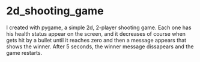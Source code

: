 # 2d_shooting_game
I created with pygame, a simple 2d, 2-player shooting game. Each one has his health status appear on the screen, and it decreases of course when gets hit by a bullet until it reaches zero and then a message appears that shows the winner. After 5 seconds, the winner message dissapears and the game restarts.
